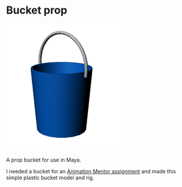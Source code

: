 # Bucket prop

![Blue plastic bucket with white handle](bucket.png)

A prop bucket for use in Maya.

I needed a bucket for an [Animation Mentor assignment](https://vimeo.com/119853034) and made this simple plastic bucket model and rig.
